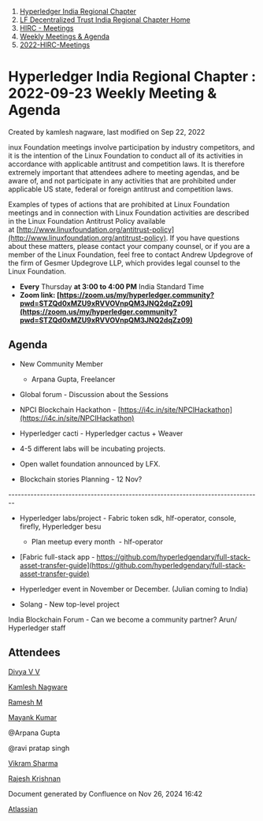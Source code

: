 1. [Hyperledger India Regional Chapter](index.html)
2. [LF Decentralized Trust India Regional Chapter Home](LF-Decentralized-Trust-India-Regional-Chapter-Home_19169282.html)
3. [HIRC - Meetings](HIRC---Meetings_19169350.html)
4. [Weekly Meetings &amp; Agenda](19169352.html)
5. [2022-HIRC-Meetings](2022-HIRC-Meetings_19170168.html)

# Hyperledger India Regional Chapter : 2022-09-23 Weekly Meeting &amp; Agenda

Created by kamlesh nagware, last modified on Sep 22, 2022

inux Foundation meetings involve participation by industry competitors, and it is the intention of the Linux Foundation to conduct all of its activities in accordance with applicable antitrust and competition laws. It is therefore extremely important that attendees adhere to meeting agendas, and be aware of, and not participate in any activities that are prohibited under applicable US state, federal or foreign antitrust and competition laws.

Examples of types of actions that are prohibited at Linux Foundation meetings and in connection with Linux Foundation activities are described in the Linux Foundation Antitrust Policy available at [http://www.linuxfoundation.org/antitrust-policy](http://www.linuxfoundation.org/antitrust-policy). If you have questions about these matters, please contact your company counsel, or if you are a member of the Linux Foundation, feel free to contact Andrew Updegrove of the firm of Gesmer Updegrove LLP, which provides legal counsel to the Linux Foundation.

- **Every** Thursday **at 3:00 to 4:00 PM** India Standard Time
- **Zoom link: [https://zoom.us/my/hyperledger.community?pwd=STZQd0xMZU9xRVVOVnpQM3JNQ2dqZz09](https://zoom.us/my/hyperledger.community?pwd=STZQd0xMZU9xRVVOVnpQM3JNQ2dqZz09)**

## Agenda

- New Community Member
  
  - Arpana Gupta, Freelancer
- Global forum - Discussion about the Sessions
- NPCI Blockchain Hackathon - [https://i4c.in/site/NPCIHackathon](https://i4c.in/site/NPCIHackathon)
- Hyperledger cacti - Hyperledger cactus + Weaver
- 4-5 different labs will be incubating projects.
- Open wallet foundation announced by LFX.
- Blockchain stories Planning - 12 Nov?

\--------------------------------------------------------------------------------

- Hyperledger labs/project - Fabric token sdk, hlf-operator, console, firefly, Hyperledger besu 
  
  - Plan meetup every month  - hlf-operator
- [Fabric full-stack app - https://github.com/hyperledgendary/full-stack-asset-transfer-guide](https://github.com/hyperledgendary/full-stack-asset-transfer-guide)
- Hyperledger event in November or December. (Julian coming to India)
- Solang - New top-level project

India Blockchain Forum - Can we become a community partner? Arun/ Hyperledger staff

## Attendees

[Divya V V](https://lf-hyperledger.atlassian.net/wiki/people/63b68da4741248746bf86411?ref=confluence)

[Kamlesh Nagware](https://lf-hyperledger.atlassian.net/wiki/people/5d258d2afd3b8b0c278eb1aa?ref=confluence)

[Ramesh M](https://lf-hyperledger.atlassian.net/wiki/people/5dffa51885a8c90ecac82cd5?ref=confluence)

[Mayank Kumar](https://lf-hyperledger.atlassian.net/wiki/people/5f0af229502ce1001dfbe5f8?ref=confluence)

@Arpana Gupta 

@ravi pratap singh

[Vikram Sharma](https://lf-hyperledger.atlassian.net/wiki/people/712020:af0c3f29-e190-4dc2-9098-9266b1dc0dab?ref=confluence)

[Rajesh Krishnan](https://lf-hyperledger.atlassian.net/wiki/people/712020:edfbbf83-28be-4c2e-8863-7b0570fb781e?ref=confluence)

Document generated by Confluence on Nov 26, 2024 16:42

[Atlassian](http://www.atlassian.com/)
